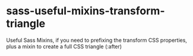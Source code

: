 # sass-useful-mixins-transform-triangle

Useful Sass Mixins, if you need to prefixing the transform CSS properties, plus a mixin to create a full CSS triangle (:after)